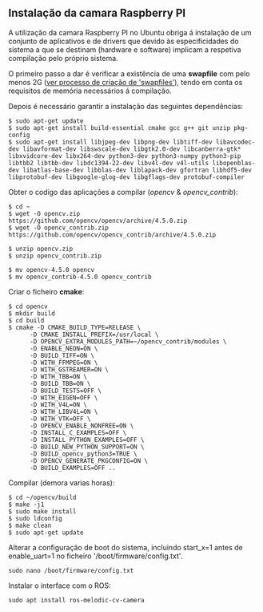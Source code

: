 ## Instalação da camara Raspberry PI

A utilização da camara Raspberry PI no Ubuntu obriga á instalação de um conjunto de aplicativos e de drivers que devido às especificidades do sistema a que se destinam (hardware e software) implicam a respetiva compilação pelo próprio sistema.

O primeiro passo a dar é verificar a existência de uma __swapfile__ com pelo menos 2G ([ver processo de criação de 'swapfiles'](.//Swap%20files.md)), tendo em conta os requisitos de memória necessários á compilação.

Depois é necessário garantir a instalação das seguintes dependências:

    $ sudo apt-get update
    $ sudo apt-get install build-essential cmake gcc g++ git unzip pkg-config
    $ sudo apt-get install libjpeg-dev libpng-dev libtiff-dev libavcodec-dev libavformat-dev libswscale-dev libgtk2.0-dev libcanberra-gtk* libxvidcore-dev libx264-dev python3-dev python3-numpy python3-pip libtbb2 libtbb-dev libdc1394-22-dev libv4l-dev v4l-utils libopenblas-dev libatlas-base-dev libblas-dev liblapack-dev gfortran libhdf5-dev libprotobuf-dev libgoogle-glog-dev libgflags-dev protobuf-compiler
  
Obter o codigo das aplicações a compilar (_opencv_ & _opencv_contrib_):

    $ cd ~
    $ wget -O opencv.zip https://github.com/opencv/opencv/archive/4.5.0.zip
    $ wget -O opencv_contrib.zip https://github.com/opencv/opencv_contrib/archive/4.5.0.zip

    $ unzip opencv.zip
    $ unzip opencv_contrib.zip

    $ mv opencv-4.5.0 opencv
    $ mv opencv_contrib-4.5.0 opencv_contrib
  
Criar o ficheiro __cmake__:

    $ cd opencv
    $ mkdir build
    $ cd build
    $ cmake -D CMAKE_BUILD_TYPE=RELEASE \
          -D CMAKE_INSTALL_PREFIX=/usr/local \
          -D OPENCV_EXTRA_MODULES_PATH=~/opencv_contrib/modules \
          -D ENABLE_NEON=ON \
          -D BUILD_TIFF=ON \
          -D WITH_FFMPEG=ON \
          -D WITH_GSTREAMER=ON \
          -D WITH_TBB=ON \
          -D BUILD_TBB=ON \
          -D BUILD_TESTS=OFF \
          -D WITH_EIGEN=OFF \
          -D WITH_V4L=ON \
          -D WITH_LIBV4L=ON \
          -D WITH_VTK=OFF \
          -D OPENCV_ENABLE_NONFREE=ON \
          -D INSTALL_C_EXAMPLES=OFF \
          -D INSTALL_PYTHON_EXAMPLES=OFF \
          -D BUILD_NEW_PYTHON_SUPPORT=ON \
          -D BUILD_opencv_python3=TRUE \
          -D OPENCV_GENERATE_PKGCONFIG=ON \
          -D BUILD_EXAMPLES=OFF ..

Compilar (demora varias horas):

    $ cd ~/opencv/build
    $ make -j1
    $ sudo make install
    $ sudo ldconfig
    $ make clean
    $ sudo apt-get update

Alterar a configuração de boot do sistema, incluindo start_x=1 antes de enable_uart=1 no ficheiro '/boot/firmware/config.txt'.

    sudo nano /boot/firmware/config.txt

Instalar o interface com o ROS:

    sudo apt install ros-melodic-cv-camera


